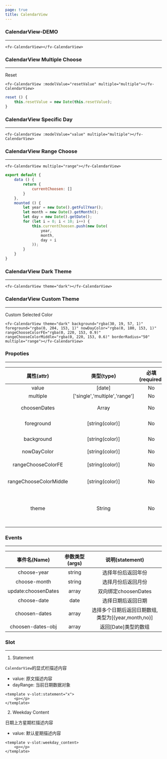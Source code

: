 ```yaml
---
page: true
title: CalendarView
--- 
```


### CalendarView-DEMO
---

<script>
export default {
    data () {
        return {
            value: new Date(),
            resetValue: new Date(),
            currentChoosen: []
        }
    },
    mounted () {
        this.value.setFullYear(2019);
        let year = new Date().getFullYear();
        let month = new Date().getMonth();
        let day = new Date().getDate();
        for (let i = 0; i < 10; i++) {
            this.currentChoosen.push(new Date(
                year,
                month,
                day + i
            ));
        }
    },
    methods: {
        reset () {
            this.resetValue = new Date(this.resetValue);
        }
    }
}
</script>

<ClientOnly>
<fv-CalendarView>
</fv-CalendarView>
</ClientOnly>

```vue
<fv-CalendarView></fv-CalendarView>
```

### CalendarView Multiple Choose

---

<ClientOnly>
<fv-CalendarView :modelValue="resetValue" multiple="multiple" ref="c1"></fv-CalendarView>
<fv-button style="margin-top: 10px;" @click="reset">Reset</fv-button>
</ClientOnly>

```vue
<fv-CalendarView :modelValue="resetValue" multiple="multiple"></fv-CalendarView>
```

```javascript
reset () {
    this.resetValue = new Date(this.resetValue);
}
```

### CalendarView Specific Day

---

<ClientOnly>
<fv-CalendarView :modelValue="value" multiple="multiple"></fv-CalendarView>
</ClientOnly>

```vue
<fv-CalendarView :modelValue="value" multiple="multiple"></fv-CalendarView>
```

### CalendarView Range Choose

---

<ClientOnly>
<fv-CalendarView multiple="range" :choosenDates="currentChoosen"></fv-CalendarView>
</ClientOnly>

```vue
<fv-CalendarView multiple="range"></fv-CalendarView>
```

```javascript
export default {
    data () {
        return {
            currentChoosen: []
        }
    },
    mounted () {
        let year = new Date().getFullYear();
        let month = new Date().getMonth();
        let day = new Date().getDate();
        for (let i = 0; i < 10; i++) {
            this.currentChoosen.push(new Date(
                year,
                month,
                day + i
            ));
        }
    }
}
```

### CalendarView Dark Theme

---

<ClientOnly>
<fv-CalendarView theme="dark"></fv-CalendarView>
</ClientOnly>

```vue
<fv-CalendarView theme="dark"></fv-CalendarView>
```

### CalendarView Custom Theme

---

Custom Selected Color

<ClientOnly>
<fv-CalendarView theme="dark" background="rgba(30, 19, 57, 1)" foreground="rgba(0, 204, 153, 1)" nowDayColor="rgba(0, 180, 153, 1)" rangeChooseColorFE="rgba(0, 220, 153, 0.9)" rangeChooseColorMiddle="rgba(0, 220, 153, 0.6)" borderRadius="50" multiple="range"></fv-CalendarView>
</ClientOnly>

```vue
<fv-CalendarView theme="dark" background="rgba(30, 19, 57, 1)" foreground="rgba(0, 204, 153, 1)" nowDayColor="rgba(0, 180, 153, 1)" rangeChooseColorFE="rgba(0, 220, 153, 0.9)" rangeChooseColorMiddle="rgba(0, 220, 153, 0.6)" borderRadius="50" multiple="range"></fv-CalendarView>
```

### Propoties

---

|       属性(attr)       |          类型(type)           | 必填(required) | 默认值(default) |                      说明(statement)                      |
| :--------------------: | :---------------------------: | :------------: | :-------------: | :-------------------------------------------------------: |
|         value          |            [date]             |       No       |   CurrentDate   |                                                           |
|        multiple        | ['single','multiple','range'] |       No       |     single      |                                                           |
|      choosenDates      |             Array             |       No       |       []        |                 CalendarView初始选中日期                  |
|       foreground       |        [string(color)]        |       No       |       N/A       |                  CalendarView主题前景色                   |
|       background       |        [string(color)]        |       No       |       N/A       |                    CalendarView 背景色                    |
|      nowDayColor       |        [string(color)]        |       No       |       N/A       |                         今日颜色                          |
|   rangeChooseColorFE   |        [string(color)]        |       No       |       N/A       |                 起始日开头结尾按钮背景色                  |
| rangeChooseColorMiddle |        [string(color)]        |       No       |       N/A       |                 起始日中间日期按钮背景色                  |
|         theme          |            String             |       No       |     system      | 主题样式, 包含`light`, `dark`, `system`, `custom`几种样式 |

### Events

---

|    事件名(Name)     | 参数类型(args) |                   说明(statement)                   |
| :-----------------: | :------------: | :-------------------------------------------------: |
|     choose-year     |     string     |                 选择年份后返回年份                  |
|    choose-month     |     string     |                 选择月份后返回月份                  |
| update:choosenDates |     array      |                双向绑定choosenDates                 |
|     choose-date     |      date      |                 选择日期后返回日期                  |
|    choosen-dates    |     array      | 选择多个日期后返回日期数组, 类型为[{year,month,no}] |
|  choosen-dates-obj  |     array      |                返回[Date]类型的数组                 |

### Slot
---
1. Statement

`CalendarView`的显式栏描述内容
- value: 原文描述内容
- dayRange: 当前日期数据对象

```vue
<template v-slot:statement="x">
    <p></p>
</template>
```

2. Weekday Content

日期上方星期栏描述内容
- value: 默认星期描述内容

```vue
<template v-slot:weekday_content>
    <p></p>
</template>
```
